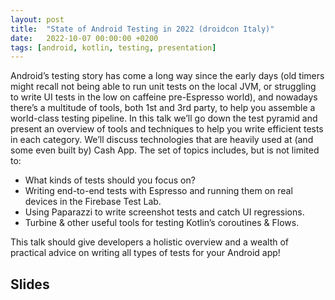 ```yaml
---
layout: post
title:  "State of Android Testing in 2022 (droidcon Italy)"
date:   2022-10-07 00:00:00 +0200
tags: [android, kotlin, testing, presentation]
---
```

Android’s testing story has come a long way since the early days (old timers might recall not being able to run unit 
tests on the local JVM, or struggling to write UI tests in the low on caffeine pre-Espresso world), and nowadays 
there’s a multitude of tools, both 1st and 3rd party, to help you assemble a world-class testing pipeline. In this talk 
we’ll go down the test pyramid and present an overview of tools and techniques to help you write efficient tests in 
each category. We’ll discuss technologies that are heavily used at (and some even built by) Cash App. The set of topics 
includes, but is not limited to:

- What kinds of tests should you focus on?
- Writing end-to-end tests with Espresso and running them on real devices in the Firebase Test Lab.
- Using Paparazzi to write screenshot tests and catch UI regressions.
- Turbine & other useful tools for testing Kotlin’s coroutines & Flows.

This talk should give developers a holistic overview and a wealth of practical advice on writing all types of tests for 
your Android app!

## Slides

<script async 
  class="speakerdeck-embed" 
  data-id="3050a667dd2941578e75f998d66dc617" 
  data-ratio="1.77777777777778" 
  src="//speakerdeck.com/assets/embed.js">
</script>

